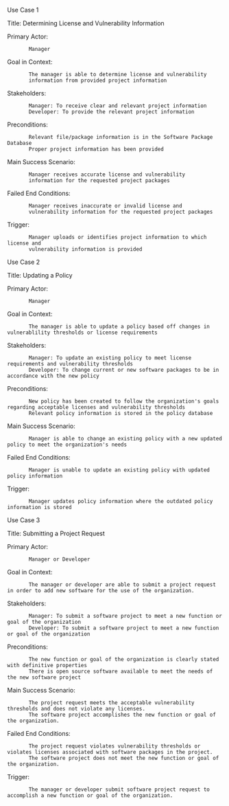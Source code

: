 Use Case 1

Title: Determining License and Vulnerability Information

Primary Actor:

           Manager

Goal in Context: 

           The manager is able to determine license and vulnerability
           information from provided project information

Stakeholders:

           Manager: To receive clear and relevant project information
           Developer: To provide the relevant project information

Preconditions:

           Relevant file/package information is in the Software Package Database
           Proper project information has been provided

Main Success Scenario: 

           Manager receives accurate license and vulnerability
           information for the requested project packages

Failed End Conditions: 
           
           Manager receives inaccurate or invalid license and
           vulnerability information for the requested project packages

Trigger: 
      
           Manager uploads or identifies project information to which license and
           vulnerability information is provided
           
           
           
Use Case 2

Title: Updating a Policy

Primary Actor: 

           Manager

Goal in Context: 

           The manager is able to update a policy based off changes in vulnerablility thresholds or license requirements

Stakeholders:

           Manager: To update an existing policy to meet license requirements and vulnerability thresholds
           Developer: To change current or new software packages to be in accordance with the new policy

Preconditions:

           New policy has been created to follow the organization's goals regarding acceptable licenses and vulnerability thresholds
           Relevant policy information is stored in the policy database

Main Success Scenario:

           Manager is able to change an existing policy with a new updated policy to meet the organization's needs

Failed End Conditions:

           Manager is unable to update an existing policy with updated policy information

Trigger:
           
           Manager updates policy information where the outdated policy information is stored
           


Use Case 3

Title: Submitting a Project Request

Primary Actor: 

           Manager or Developer

Goal in Context:

           The manager or developer are able to submit a project request in order to add new software for the use of the organization.

Stakeholders:

           Manager: To submit a software project to meet a new function or goal of the organization
           Developer: To submit a software project to meet a new function or goal of the organization

Preconditions:

           The new function or goal of the organization is clearly stated with definitive properties
           There is open source software available to meet the needs of the new software project

Main Success Scenario:

           The project request meets the acceptable vulnerability thresholds and does not violate any licenses.
           The software project accomplishes the new function or goal of the organization.

Failed End Conditions:

           The project request violates vulnerability thresholds or violates licenses associated with software packages in the project.
           The software project does not meet the new function or goal of the organization.

Trigger:

           The manager or developer submit software project request to accomplish a new function or goal of the organization.
